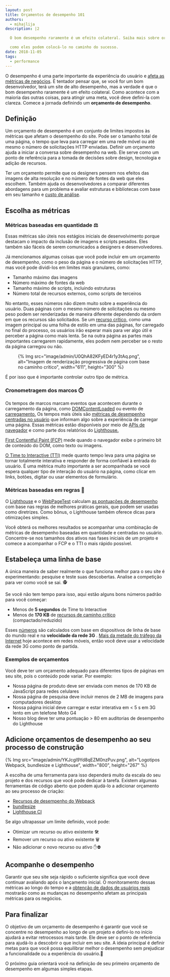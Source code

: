 ```yaml
---
layout: post
title: Orçamentos de desempenho 101
authors:
  - mihajlija
description: |2

  O bom desempenho raramente é um efeito colateral. Saiba mais sobre orçamentos de desempenho e

  como eles podem colocá-lo no caminho do sucesso.
date: 2018-11-05
tags:
  - performance
---
```


O desempenho é uma parte importante da experiência do usuário e [afeta as métricas de negócios](https://wpostats.com/). É tentador pensar que, se você for um bom desenvolvedor, terá um site de alto desempenho, mas a verdade é que o bom desempenho raramente é um efeito colateral. Como acontece com a maioria das outras coisas, para atingir uma meta, você deve defini-la com clareza. Comece a jornada definindo um **orçamento de desempenho**.

## Definição

Um orçamento de desempenho é um conjunto de limites impostos às métricas que afetam o desempenho do site. Pode ser o tamanho total de uma página, o tempo que leva para carregar em uma rede móvel ou até mesmo o número de solicitações HTTP enviadas. Definir um orçamento ajuda a iniciar a conversa sobre desempenho na web. Ele serve como um ponto de referência para a tomada de decisões sobre design, tecnologia e adição de recursos.

Ter um orçamento permite que os designers pensem nos efeitos das imagens de alta resolução e no número de fontes da web que eles escolhem. Também ajuda os desenvolvedores a comparar diferentes abordagens para um problema e avaliar estruturas e bibliotecas com base em seu tamanho e [custo de análise](https://medium.com/@addyosmani/the-cost-of-javascript-in-2018-7d8950fbb5d4).

## Escolha as métricas

### Métricas baseadas em quantidade ⚖️

Essas métricas são úteis nos estágios iniciais de desenvolvimento porque destacam o impacto da inclusão de imagens e scripts pesados. Eles também são fáceis de serem comunicados a designers e desenvolvedores.

Já mencionamos algumas coisas que você pode incluir em um orçamento de desempenho, como o peso da página e o número de solicitações HTTP, mas você pode dividi-los em limites mais granulares, como:

- Tamanho máximo das imagens
- Número máximo de fontes da web
- Tamanho máximo de scripts, incluindo estruturas
- Número total de recursos externos, como scripts de terceiros

No entanto, esses números não dizem muito sobre a experiência do usuário. Duas páginas com o mesmo número de solicitações ou mesmo peso podem ser renderizadas de maneira diferente dependendo da ordem em que os recursos são solicitados. Se um [recurso crítico,](https://developers.google.com/web/fundamentals/performance/critical-rendering-path/) como uma imagem principal ou uma folha de estilo em uma das páginas, for carregado no final do processo, os usuários irão esperar mais para ver algo útil e perceber a página como mais lenta. Se na outra página as partes mais importantes carregarem rapidamente, eles podem nem perceber se o resto da página carregou ou não.

<figure>{% Img src="image/admin/U0QhA82KFyED4r1y3tAq.png", alt="Imagem de renderização progressiva de página com base no caminho crítico", width="611", height="300" %}</figure>

É por isso que é importante controlar outro tipo de métrica.

### Cronometragem dos marcos ⏱️

Os tempos de marcos marcam eventos que acontecem durante o carregamento da página, como [DOMContentLoaded](https://developer.mozilla.org/docs/Web/Events/DOMContentLoaded) ou evento de [carregamento.](https://developer.mozilla.org/docs/Web/Events/load) Os tempos mais úteis são [métricas de desempenho centradas no usuário](https://developers.google.com/web/fundamentals/performance/user-centric-performance-metrics) que informam algo sobre a experiência de carregar uma página. Essas métricas estão disponíveis por meio de [APIs de navegador](https://developers.google.com/web/fundamentals/performance/user-centric-performance-metrics#measuring_these_metrics_on_real_users_devices) e como parte dos relatórios do [Lighthouse.](https://developers.google.com/web/tools/lighthouse/)

[First Contentful Paint (FCP)](/fcp/) mede quando o navegador exibe o primeiro bit de conteúdo do DOM, como texto ou imagens.

[O Time to Interactive (TTI)](/tti/) mede quanto tempo leva para uma página se tornar totalmente interativa e responder de forma confiável à entrada do usuário. É uma métrica muito importante a ser acompanhada se você espera qualquer tipo de interação do usuário na página, como clicar em links, botões, digitar ou usar elementos de formulário.

### Métricas baseadas em regras 💯

O [Lighthouse](https://developers.google.com/web/tools/lighthouse/) e o [WebPageTest](https://www.webpagetest.org/) calculam [as pontuações de desempenho](https://developers.google.com/web/tools/lighthouse/scoring#perf-scoring) com base nas regras de melhores práticas gerais, que podem ser usadas como diretrizes. Como bônus, o Lighthouse também oferece dicas para otimizações simples.

Você obterá os melhores resultados se acompanhar uma combinação de métricas de desempenho baseadas em quantidade e centradas no usuário. Concentre-se nos tamanhos dos ativos nas fases iniciais de um projeto e comece a acompanhar o FCP e o TTI o mais rápido possível.

## Estabeleça uma linha de base

A única maneira de saber realmente o que funciona melhor para o seu site é experimentando: pesquise e teste suas descobertas. Analise a competição para ver como você se sai. 🕵️

Se você não tem tempo para isso, aqui estão alguns bons números padrão para você começar:

- Menos de **5 segundos** de Time to Interactive
- Menos de **170 KB** de [recursos de caminho crítico](https://developers.google.com/web/fundamentals/performance/critical-rendering-path/) (compactado/reduzido)

Esses [números](https://infrequently.org/2017/10/can-you-afford-it-real-world-web-performance-budgets/) são calculados com base em dispositivos de linha de base do mundo real e na **velocidade da rede 3G** . [Mais da metade do tráfego da Internet](https://www.statista.com/statistics/277125/share-of-website-traffic-coming-from-mobile-devices/) hoje acontece em redes móveis, então você deve usar a velocidade da rede 3G como ponto de partida.

### Exemplos de orçamentos

Você deve ter um orçamento adequado para diferentes tipos de páginas em seu site, pois o conteúdo pode variar. Por exemplo:

- Nossa página de produto deve ser enviada com menos de 170 KB de JavaScript para redes celulares
- Nossa página de pesquisa deve incluir menos de 2 MB de imagens para computadores desktop
- Nossa página inicial deve carregar e estar interativa em &lt; 5 s em 3G lento em um telefone Moto G4
- Nosso blog deve ter uma pontuação &gt; 80 em auditorias de desempenho do Lighthouse

## Adicione orçamentos de desempenho ao seu processo de construção

{% Img src="image/admin/YKJcgI9Yd8qEZM0nzPuv.png", alt="Logotipos Webpack, bundlesize e Lighthouse", width="800", height="267" %}

A escolha de uma ferramenta para isso dependerá muito da escala do seu projeto e dos recursos que você pode dedicar à tarefa. Existem algumas ferramentas de código aberto que podem ajudá-lo a adicionar orçamento ao seu processo de criação:

- [Recursos de desempenho do Webpack](https://webpack.js.org/configuration/performance/)
- [bundlesize](https://github.com/siddharthkp/bundlesize)
- [Lighthouse CI](https://github.com/GoogleChrome/lighthouse-ci)

Se algo ultrapassar um limite definido, você pode:

- Otimizar um recurso ou ativo existente 🛠️
- Remover um recurso ou ativo existente 🗑️
- Não adicionar o novo recurso ou ativo ✋⛔

## Acompanhe o desempenho

Garantir que seu site seja rápido o suficiente significa que você deve continuar avaliando após o lançamento inicial. O monitoramento dessas métricas ao longo do tempo e a [obtenção de dados de usuários reais](https://developers.google.com/web/fundamentals/performance/navigation-and-resource-timing/) mostrarão como as mudanças no desempenho afetam as principais métricas para os negócios.

## Para finalizar

O objetivo de um orçamento de desempenho é garantir que você se concentre no desempenho ao longo de um projeto e defini-lo no início ajudará a evitar retrocessos mais tarde. Ele deve ser o ponto de referência para ajudá-lo a descobrir o que incluir em seu site. A ideia principal é definir metas para que você possa equilibrar melhor o desempenho sem prejudicar a funcionalidade ou a experiência do usuário.🎯

O próximo guia orientará você na definição de seu primeiro orçamento de desempenho em algumas simples etapas.
